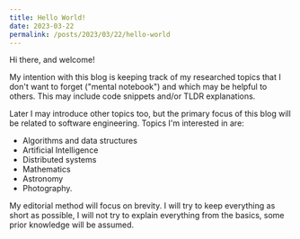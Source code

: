 ```yaml
---
title: Hello World!
date: 2023-03-22
permalink: /posts/2023/03/22/hello-world
---
```


Hi there, and welcome!

My intention with this blog is keeping track of my researched topics that I don't want to forget ("mental notebook") and which may be helpful to others. This may include code snippets and/or TLDR explanations.

Later I may introduce other topics too, but the primary focus of this blog will be related to software engineering. Topics I'm interested in are:
- Algorithms and data structures
- Artificial Intelligence
- Distributed systems
- Mathematics
- Astronomy
- Photography.

My editorial method will focus on brevity. I will try to keep everything as short as possible, I will not try to explain everything from the basics, some prior knowledge will be assumed.
